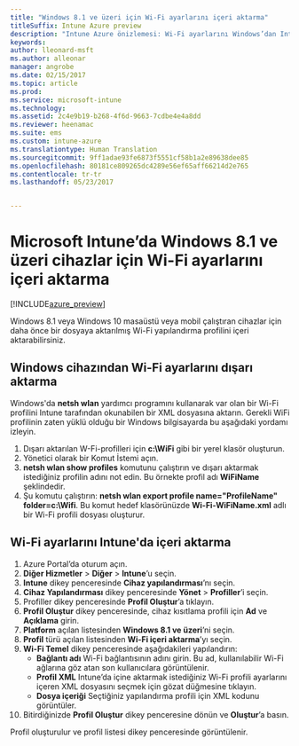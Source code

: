 ```yaml
---
title: "Windows 8.1 ve üzeri için Wi-Fi ayarlarını içeri aktarma"
titleSuffix: Intune Azure preview
description: "Intune Azure önizlemesi: Wi-Fi ayarlarını Windows’dan Intune Wi-Fi profiline aktarma."
keywords: 
author: lleonard-msft
ms.author: alleonar
manager: angrobe
ms.date: 02/15/2017
ms.topic: article
ms.prod: 
ms.service: microsoft-intune
ms.technology: 
ms.assetid: 2c4e9b19-b268-4f6d-9663-7cdbe4e4a8dd
ms.reviewer: heenamac
ms.suite: ems
ms.custom: intune-azure
ms.translationtype: Human Translation
ms.sourcegitcommit: 9ff1adae93fe6873f5551cf58b1a2e89638dee85
ms.openlocfilehash: 80181ce809265dc4289e56ef65aff66214d2e765
ms.contentlocale: tr-tr
ms.lasthandoff: 05/23/2017


---
```


# <a name="how-to-import-wi-fi-settings-for-windows-81-and-later-devices-in-microsoft-intune"></a>Microsoft Intune’da Windows 8.1 ve üzeri cihazlar için Wi-Fi ayarlarını içeri aktarma

[!INCLUDE[azure_preview](./includes/azure_preview.md)]

Windows 8.1 veya Windows 10 masaüstü veya mobil çalıştıran cihazlar için daha önce bir dosyaya aktarılmış Wi-Fi yapılandırma profilini içeri aktarabilirsiniz.

## <a name="export-wi-fi-settings-from-a-windows-device"></a>Windows cihazından Wi-Fi ayarlarını dışarı aktarma

Windows'da **netsh wlan** yardımcı programını kullanarak var olan bir Wi-Fi profilini Intune tarafından okunabilen bir XML dosyasına aktarın. Gerekli WiFi profilinin zaten yüklü olduğu bir Windows bilgisayarda bu aşağıdaki yordamı izleyin.
1. Dışarı aktarılan W-Fi-profilleri için **c:\WiFi** gibi bir yerel klasör oluşturun.
1. Yönetici olarak bir Komut İstemi açın.
1. **netsh wlan show profiles** komutunu çalıştırın ve dışarı aktarmak istediğiniz profilin adını not edin. Bu örnekte profil adı **WiFiName** şeklindedir.
1. Şu komutu çalıştırın: **netsh wlan export profile name="ProfileName" folder=c:\Wifi**. Bu komut hedef klasörünüzde **Wi-Fi-WiFiName.xml** adlı bir Wi-Fi profili dosyası oluşturur.

## <a name="import-the-wi-fi-settings-into-intune"></a>Wi-Fi ayarlarını Intune'da içeri aktarma

1. Azure Portal’da oturum açın.
2. **Diğer Hizmetler** > **Diğer** > **Intune**’u seçin.
3. **Intune** dikey penceresinde **Cihaz yapılandırması**’nı seçin.
2. **Cihaz Yapılandırması** dikey penceresinde **Yönet** > **Profiller**’i seçin.
3. Profiller dikey penceresinde **Profil Oluştur**’a tıklayın.
4. **Profil Oluştur** dikey penceresinde, cihaz kısıtlama profili için **Ad** ve **Açıklama** girin.
5. **Platform** açılan listesinden **Windows 8.1 ve üzeri**’ni seçin.
6. **Profil** türü açılan listesinden **Wi-Fi içeri aktarma**’yı seçin.
7. **Wi-Fi Temel** dikey penceresinde aşağıdakileri yapılandırın:
    - **Bağlantı adı** Wi-Fi bağlantısının adını girin. Bu ad, kullanılabilir Wi-Fi ağlarına göz atan son kullanıcılara görüntülenir.
    - **Profil XML** Intune’da içine aktarmak istediğiniz Wi-Fi profili ayarlarını içeren XML dosyasını seçmek için gözat düğmesine tıklayın.
    - **Dosya içeriği** Seçtiğiniz yapılandırma profili için XML kodunu görüntüler.
8. Bitirdiğinizde **Profil Oluştur** dikey penceresine dönün ve **Oluştur**’a basın.

Profil oluşturulur ve profil listesi dikey penceresinde görüntülenir.

